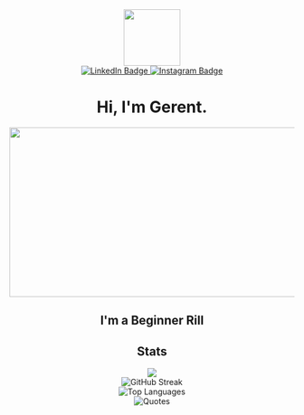 <div id="header" align="center">
  <img src="https://media.giphy.com/media/v1.Y2lkPTc5MGI3NjExbHR0bDJpbXc4d2I3dGZ6dzJ1Ynd4amVmd2FzYnFyd3E5dzBxNHl6dCZlcD12MV9pbnRlcm5hbF9naWZfYnlfaWQmY3Q9cw/3kPDmoWdBpQPNhCnUG/giphy.gif" width="100"/>
</div>

<div id="badges" align="center">
  <a href="https://linkedin.com/in/grnyoel">
    <img src="https://img.shields.io/badge/LinkedIn-blue?style=for-the-badge&logo=linkedin&logoColor=white" alt="LinkedIn Badge"/>
  </a>
  <a href="https://instagram.com/grnyoel">
    <img src="https://img.shields.io/badge/Instagram-%23E4405F.svg?style=for-the-badge&logo=Instagram&logoColor=white" alt="Instagram Badge"/>
  </a>
</div>

<h1 align="center">
  Hi, I'm Gerent.
</h1>

<div align="center">
  <img src="https://media.giphy.com/media/v1.Y2lkPTc5MGI3NjExZDgzc3dnZjJzbjkxYjd5d2Fwa3VlMHhhdTV0Y2J1d3Z6ancyMm5oMiZlcD12MV9pbnRlcm5hbF9naWZfYnlfaWQmY3Q9Zw/cruO3FTeoAxjiTVxPW/giphy.gif" width="600" height="300"/>
</div>

<h2 align="center">
  I'm a Beginner Rill
</h2>

<h2 align="center">
  Stats
</h2>

<div align="center">
  <img src="https://github-readme-stats.vercel.app/api?username=grnyoel&theme=tokyonight&locale=ja&hide_border=false&include_all_commits=true&count_private=true"/>
  <br/>
  <img src="https://github-readme-streak-stats.herokuapp.com/?user=grnyoel&theme=tokyonight&locale=ja&hide_border=false" alt="GitHub Streak"/>
  <br/>
  <img src="https://github-readme-stats.vercel.app/api/top-langs/?username=grnyoel&theme=tokyonight&locale=ja&hide_border=false&include_all_commits=true&count_private=true&layout=compact" alt="Top Languages"/>
  <br/>
  <img src="https://quotes-github-readme.vercel.app/api?type=horizontal&theme=tokyonight" alt="Quotes"/>
</div>

